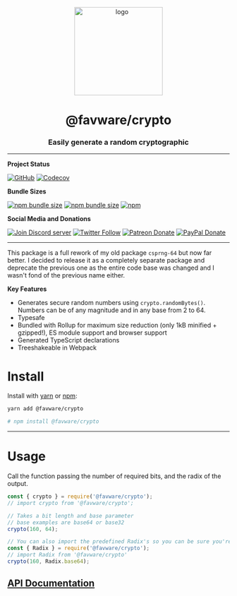 <div align="center">
  <p>
  <a href="https://favware.tech/crypto"><img src="https://storage.googleapis.com/data-sunlight-146313.appspot.com/website-project-icons/crypto.png" height="200" alt="logo"/></a>
  </p>

  <p>
<h1> @favware/crypto</h1>
<h3> Easily generate a random cryptographic</h3>
  </p>
</div>

---

**Project Status**

[![GitHub](https://img.shields.io/github/license/favware/node-packages?logo=github&style=flat-square)](https://github.com/favware/node-packages/blob/master/LICENSE.md)
[![Codecov](https://img.shields.io/codecov/c/github/favware/node-packages?logo=codecov&style=flat-square)](https://codecov.io/gh/favware/node-packages)

**Bundle Sizes**

[![npm bundle size](https://img.shields.io/bundlephobia/min/@favware/crypto?label=crypto%20-%20minified&logo=webpack&style=flat-square)](https://bundlephobia.com/result?p=@favware/crypto)
[![npm bundle size](https://img.shields.io/bundlephobia/minzip/@favware/crypto?label=crypto%20-%20minzipped&logo=webpack&style=flat-square)](https://bundlephobia.com/result?p=@favware/crypto)
[![npm](https://img.shields.io/npm/v/@favware/crypto?color=crimson&label=crypto%20version&logo=npm&style=flat-square)](https://www.npmjs.com/package/@favware/crypto)

**Social Media and Donations**

[![Join Discord server](https://img.shields.io/discord/512303595966824458?color=697EC4&label=Join%20Discord%20Server&logo=discord&logoColor=FDFEFE&style=flat-square)](https://favware.tech/redirect/server)
[![Twitter Follow](https://img.shields.io/twitter/follow/favna_?label=Follow%20@Favna_&logo=twitter&colorB=1DA1F2&style=flat-square)](https://twitter.com/Favna_/follow)
[![Patreon Donate](https://img.shields.io/badge/patreon-donate-brightgreen.svg?label=Donate%20with%20Patreon&logo=patreon&colorB=F96854&style=flat-square&link=https://www.patreon.com/bePatron?u=9336537)](https://www.patreon.com/bePatron?u=9336537)
[![PayPal Donate](https://img.shields.io/badge/paypal-donate-brightgreen.svg?label=Donate%20with%20Paypal&logo=paypal&colorB=00457C&style=flat-square&link=https://www.paypal.com/cgi-bin/webscr?cmd=_s-xclick&hosted_button_id=XMAYCF9SDHZ34)](https://www.patreon.com/bePatron?u=9336537)

---

This package is a full rework of my old package `csprng-64` but now far better. I decided to release it as a completely separate package and deprecate the previous one as the entire code base was changed and I wasn't fond of the previous name either.

**Key Features**
- Generates secure random numbers using `crypto.randomBytes()`. Numbers can be of any magnitude and in any base from 2 to 64.
- Typesafe
- Bundled with Rollup for maximum size reduction (only 1kB minified + gzipped!), ES module support and browser support
- Generated TypeScript declarations
- Treeshakeable in Webpack

# Install

Install with [yarn](https://yarnpkg.com) or [npm](https://www.npmjs.com/):

```sh
yarn add @favware/crypto

# npm install @favware/crypto
```

* * *

# Usage

Call the function passing the number of required bits, and the radix of the
output.

```js
const { crypto } = require('@favware/crypto');
// import crypto from '@favware/crypto';

// Takes a bit length and base parameter
// base examples are base64 or base32
crypto(160, 64);

// You can also import the predefined Radix's so you can be sure you're using a supported radix
const { Radix } = require('@favware/crypto');
// import Radix from '@favware/crypto'
crypto(160, Radix.base64);
```

## [API Documentation](https://favware.github.io/node-packages/modules/_favware_crypto.html)
